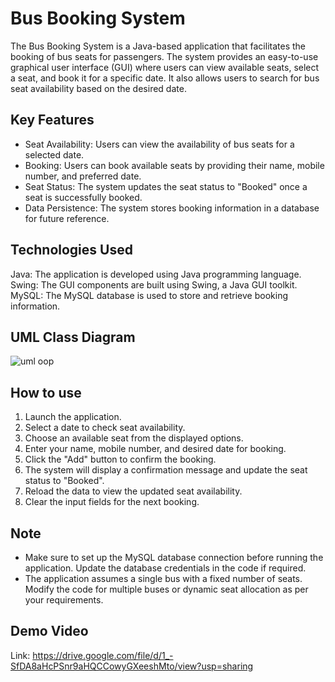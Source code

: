 # Bus Booking System
The Bus Booking System is a Java-based application that facilitates the booking of bus seats for passengers. The system provides an easy-to-use graphical user interface (GUI) where users can view available seats, select a seat, and book it for a specific date. It also allows users to search for bus seat availability based on the desired date.

## Key Features
- Seat Availability: Users can view the availability of bus seats for a selected date.
- Booking: Users can book available seats by providing their name, mobile number, and preferred date.
- Seat Status: The system updates the seat status to "Booked" once a seat is successfully booked.
- Data Persistence: The system stores booking information in a database for future reference.

## Technologies Used
Java: The application is developed using Java programming language.
Swing: The GUI components are built using Swing, a Java GUI toolkit.
MySQL: The MySQL database is used to store and retrieve booking information.

## UML Class Diagram
![uml oop](https://github.com/alyaridwan27/Bus-Booking-System/assets/114371692/bea9fd7f-c331-44c7-bd05-7089cf7450d7)

## How to use
1. Launch the application.
2. Select a date to check seat availability.
3. Choose an available seat from the displayed options.
4. Enter your name, mobile number, and desired date for booking.
5. Click the "Add" button to confirm the booking.
6. The system will display a confirmation message and update the seat status to "Booked".
7. Reload the data to view the updated seat availability.
8. Clear the input fields for the next booking.

## Note
- Make sure to set up the MySQL database connection before running the application. Update the database credentials in the code if required.
- The application assumes a single bus with a fixed number of seats. Modify the code for multiple buses or dynamic seat allocation as per your requirements.

## Demo Video
Link: https://drive.google.com/file/d/1_-SfDA8aHcPSnr9aHQCCowyGXeeshMto/view?usp=sharing
